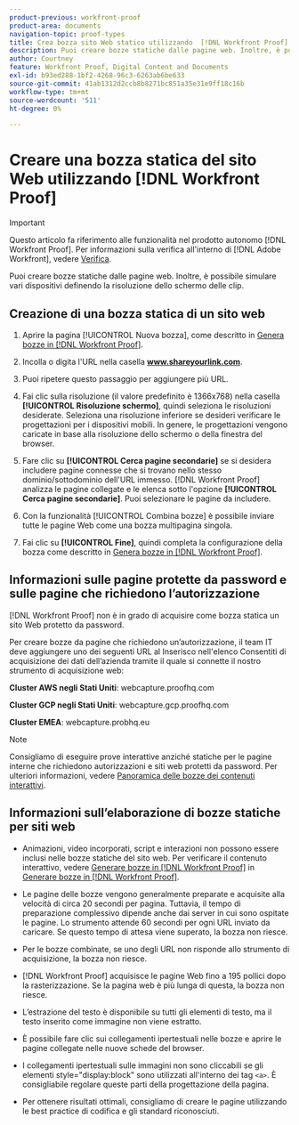 ```yaml
---
product-previous: workfront-proof
product-area: documents
navigation-topic: proof-types
title: Crea bozza sito Web statico utilizzando  [!DNL Workfront Proof]
description: Puoi creare bozze statiche dalle pagine web. Inoltre, è possibile simulare vari dispositivi definendo la risoluzione dello schermo delle clip.
author: Courtney
feature: Workfront Proof, Digital Content and Documents
exl-id: b93ed288-1bf2-4268-96c3-6263ab6be633
source-git-commit: 41ab1312d2ccb8b8271bc851a35e31e9ff18c16b
workflow-type: tm+mt
source-wordcount: '511'
ht-degree: 0%

---
```


# Creare una bozza statica del sito Web utilizzando [!DNL Workfront Proof]

>[!IMPORTANT]
>
>Questo articolo fa riferimento alle funzionalità nel prodotto autonomo [!DNL Workfront Proof]. Per informazioni sulla verifica all&#39;interno di [!DNL Adobe Workfront], vedere [Verifica](../../../review-and-approve-work/proofing/proofing.md).

Puoi creare bozze statiche dalle pagine web. Inoltre, è possibile simulare vari dispositivi definendo la risoluzione dello schermo delle clip.

## Creazione di una bozza statica di un sito web

1. Aprire la pagina [!UICONTROL Nuova bozza], come descritto in [Genera bozze in [!DNL Workfront Proof]](../../../workfront-proof/wp-work-proofsfiles/create-proofs-and-files/generate-proofs.md).
1. Incolla o digita l&#39;URL nella casella **www.shareyourlink.com**.
1. Puoi ripetere questo passaggio per aggiungere più URL.
1. Fai clic sulla risoluzione (il valore predefinito è 1366x768) nella casella **[!UICONTROL Risoluzione schermo]**, quindi seleziona le risoluzioni desiderate.
Seleziona una risoluzione inferiore se desideri verificare le progettazioni per i dispositivi mobili. In genere, le progettazioni vengono caricate in base alla risoluzione dello schermo o della finestra del browser.

1. Fare clic su **[!UICONTROL Cerca pagine secondarie]** se si desidera includere pagine connesse che si trovano nello stesso dominio/sottodominio dell&#39;URL immesso.
   [!DNL Workfront Proof] analizza le pagine collegate e le elenca sotto l&#39;opzione **[!UICONTROL Cerca pagine secondarie]**. Puoi selezionare le pagine da includere.

1. Con la funzionalità [!UICONTROL Combina bozze] è possibile inviare tutte le pagine Web come una bozza multipagina singola.
1. Fai clic su **[!UICONTROL Fine]**, quindi completa la configurazione della bozza come descritto in [Genera bozze in [!DNL Workfront Proof]](../../../workfront-proof/wp-work-proofsfiles/create-proofs-and-files/generate-proofs.md).

## Informazioni sulle pagine protette da password e sulle pagine che richiedono l’autorizzazione

[!DNL Workfront Proof] non è in grado di acquisire come bozza statica un sito Web protetto da password.

Per creare bozze da pagine che richiedono un’autorizzazione, il team IT deve aggiungere uno dei seguenti URL al Inserisco nell&#39;elenco Consentiti di acquisizione dei dati dell’azienda tramite il quale si connette il nostro strumento di acquisizione web:

**Cluster AWS negli Stati Uniti**: webcapture.proofhq.com

**Cluster GCP negli Stati Uniti**: webcapture.gcp.proofhq.com

**Cluster EMEA**: webcapture.probhq.eu

>[!NOTE]
>
>Consigliamo di eseguire prove interattive anziché statiche per le pagine interne che richiedono autorizzazioni e siti web protetti da password. Per ulteriori informazioni, vedere [Panoramica delle bozze dei contenuti interattivi](../../../review-and-approve-work/proofing/proofing-overview/interactive-content-proofs.md).

## Informazioni sull’elaborazione di bozze statiche per siti web

* Animazioni, video incorporati, script e interazioni non possono essere inclusi nelle bozze statiche del sito web. Per verificare il contenuto interattivo, vedere [Generare bozze in [!DNL Workfront Proof]](../../../workfront-proof/wp-work-proofsfiles/create-proofs-and-files/generate-proofs.md) in [Generare bozze in [!DNL Workfront Proof]](../../../workfront-proof/wp-work-proofsfiles/create-proofs-and-files/generate-proofs.md).

* Le pagine delle bozze vengono generalmente preparate e acquisite alla velocità di circa 20 secondi per pagina. Tuttavia, il tempo di preparazione complessivo dipende anche dai server in cui sono ospitate le pagine. Lo strumento attende 60 secondi per ogni URL inviato da caricare. Se questo tempo di attesa viene superato, la bozza non riesce.
* Per le bozze combinate, se uno degli URL non risponde allo strumento di acquisizione, la bozza non riesce.
* [!DNL Workfront Proof] acquisisce le pagine Web fino a 195 pollici dopo la rasterizzazione. Se la pagina web è più lunga di questa, la bozza non riesce.
* L’estrazione del testo è disponibile su tutti gli elementi di testo, ma il testo inserito come immagine non viene estratto.
* È possibile fare clic sui collegamenti ipertestuali nelle bozze e aprire le pagine collegate nelle nuove schede del browser.
* I collegamenti ipertestuali sulle immagini non sono cliccabili se gli elementi style=&quot;display:block&quot; sono utilizzati all&#39;interno dei tag `<a>`. È consigliabile regolare queste parti della progettazione della pagina.
* Per ottenere risultati ottimali, consigliamo di creare le pagine utilizzando le best practice di codifica e gli standard riconosciuti.
